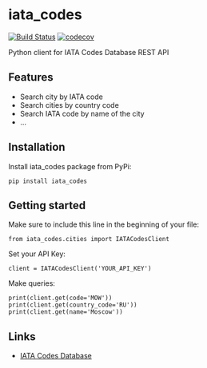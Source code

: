 iata_codes
==========

[![Build Status](https://travis-ci.org/Otetz/iata_codes.svg?branch=master)](https://travis-ci.org/Otetz/iata_codes)
[![codecov](https://codecov.io/gh/Otetz/iata_codes/branch/master/graph/badge.svg)](https://codecov.io/gh/Otetz/iata_codes)

Python client for IATA Codes Database REST API

## Features

- Search city by IATA code
- Search cities by country code
- Search IATA code by name of the city
- …

## Installation

Install iata_codes package from PyPi:

```
pip install iata_codes
```

## Getting started

Make sure to include this line in the beginning of your file:

```
from iata_codes.cities import IATACodesClient
```

Set your API Key:

```
client = IATACodesClient('YOUR_API_KEY')
```

Make queries:

```
print(client.get(code='MOW'))
print(client.get(country_code='RU'))
print(client.get(name='Moscow'))
```

## Links

- [IATA Codes Database](http://iatacodes.org/)
